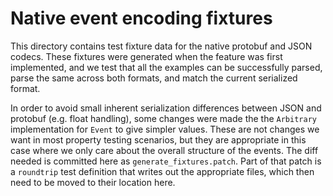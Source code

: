 # Native event encoding fixtures

This directory contains test fixture data for the native protobuf and JSON
codecs. These fixtures were generated when the feature was first implemented,
and we test that all the examples can be successfully parsed, parse the same
across both formats, and match the current serialized format.

In order to avoid small inherent serialization differences between JSON and
protobuf (e.g. float handling), some changes were made the the `Arbitrary`
implementation for `Event` to give simpler values. These are not changes we want
in most property testing scenarios, but they are appropriate in this case where
we only care about the overall structure of the events. The diff needed is
committed here as `generate_fixtures.patch`. Part of that patch is a `roundtrip`
test definition that writes out the appropriate files, which then need to be
moved to their location here.
